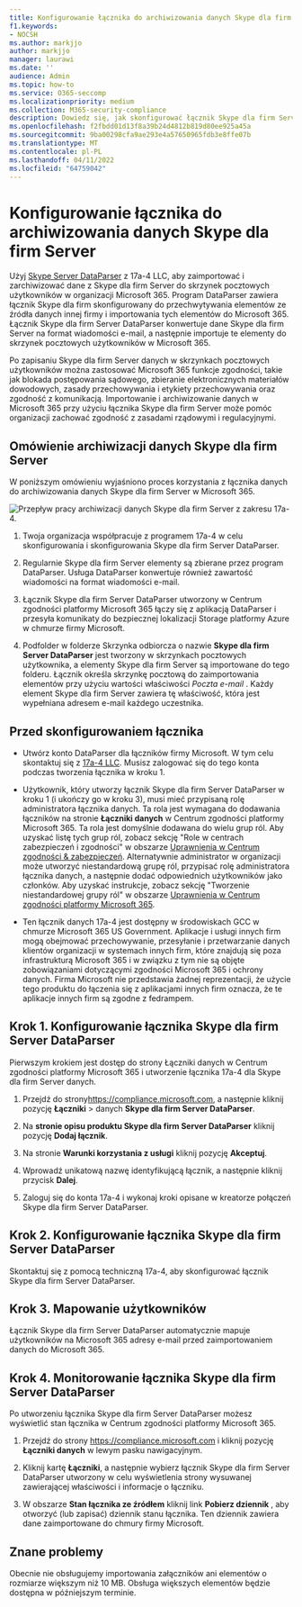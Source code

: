 ```yaml
---
title: Konfigurowanie łącznika do archiwizowania danych Skype dla firm Server w Microsoft 365
f1.keywords:
- NOCSH
ms.author: markjjo
author: markjjo
manager: laurawi
ms.date: ''
audience: Admin
ms.topic: how-to
ms.service: O365-seccomp
ms.localizationpriority: medium
ms.collection: M365-security-compliance
description: Dowiedz się, jak skonfigurować łącznik Skype dla firm Server DataParser 17a-4 i użyć go do importowania i archiwizowania danych Skype dla firm Server w Microsoft 365.
ms.openlocfilehash: f2fbdd01d13f8a39b24d4812b819d80ee925a45a
ms.sourcegitcommit: 9ba00298cfa9ae293e4a57650965fdb3e8ffe07b
ms.translationtype: MT
ms.contentlocale: pl-PL
ms.lasthandoff: 04/11/2022
ms.locfileid: "64759042"
---
```

# <a name="set-up-a-connector-to-archive-skype-for-business-server-data"></a>Konfigurowanie łącznika do archiwizowania danych Skype dla firm Server

Użyj [Skype Server DataParser](https://www.17a-4.com/skype-server-dataparser/) z 17a-4 LLC, aby zaimportować i zarchiwizować dane z Skype dla firm Server do skrzynek pocztowych użytkowników w organizacji Microsoft 365. Program DataParser zawiera łącznik Skype dla firm skonfigurowany do przechwytywania elementów ze źródła danych innej firmy i importowania tych elementów do Microsoft 365. Łącznik Skype dla firm Server DataParser konwertuje dane Skype dla firm Server na format wiadomości e-mail, a następnie importuje te elementy do skrzynek pocztowych użytkowników w Microsoft 365.

Po zapisaniu Skype dla firm Server danych w skrzynkach pocztowych użytkowników można zastosować Microsoft 365 funkcje zgodności, takie jak blokada postępowania sądowego, zbieranie elektronicznych materiałów dowodowych, zasady przechowywania i etykiety przechowywania oraz zgodność z komunikacją. Importowanie i archiwizowanie danych w Microsoft 365 przy użyciu łącznika Skype dla firm Server może pomóc organizacji zachować zgodność z zasadami rządowymi i regulacyjnymi.

## <a name="overview-of-archiving-skype-for-business-server-data"></a>Omówienie archiwizacji danych Skype dla firm Server

W poniższym omówieniu wyjaśniono proces korzystania z łącznika danych do archiwizowania danych Skype dla firm Server w Microsoft 365.

![Przepływ pracy archiwizacji danych Skype dla firm Server z zakresu 17a-4.](../media/SkypeServerDataParserConnectorWorkflow.png)

1. Twoja organizacja współpracuje z programem 17a-4 w celu skonfigurowania i skonfigurowania Skype dla firm Server DataParser.

2. Regularnie Skype dla firm Server elementy są zbierane przez program DataParser. Usługa DataParser konwertuje również zawartość wiadomości na format wiadomości e-mail.

3. Łącznik Skype dla firm Server DataParser utworzony w Centrum zgodności platformy Microsoft 365 łączy się z aplikacją DataParser i przesyła komunikaty do bezpiecznej lokalizacji Storage platformy Azure w chmurze firmy Microsoft.

4. Podfolder w folderze Skrzynka odbiorcza o nazwie **Skype dla firm Server DataParser** jest tworzony w skrzynkach pocztowych użytkownika, a elementy Skype dla firm Server są importowane do tego folderu. Łącznik określa skrzynkę pocztową do zaimportowania elementów przy użyciu wartości właściwości *Poczta e-mail* . Każdy element Skype dla firm Server zawiera tę właściwość, która jest wypełniana adresem e-mail każdego uczestnika.

## <a name="before-you-set-up-a-connector"></a>Przed skonfigurowaniem łącznika

- Utwórz konto DataParser dla łączników firmy Microsoft. W tym celu skontaktuj się z [17a-4 LLC](https://www.17a-4.com/contact/). Musisz zalogować się do tego konta podczas tworzenia łącznika w kroku 1.

- Użytkownik, który utworzy łącznik Skype dla firm Server DataParser w kroku 1 (i ukończy go w kroku 3), musi mieć przypisaną rolę administratora łącznika danych. Ta rola jest wymagana do dodawania łączników na stronie **Łączniki danych** w Centrum zgodności platformy Microsoft 365. Ta rola jest domyślnie dodawana do wielu grup ról. Aby uzyskać listę tych grup ról, zobacz sekcję "Role w centrach zabezpieczeń i zgodności" w obszarze [Uprawnienia w Centrum zgodności & zabezpieczeń](../security/office-365-security/permissions-in-the-security-and-compliance-center.md#roles-in-the-security--compliance-center). Alternatywnie administrator w organizacji może utworzyć niestandardową grupę ról, przypisać rolę administratora łącznika danych, a następnie dodać odpowiednich użytkowników jako członków. Aby uzyskać instrukcje, zobacz sekcję "Tworzenie niestandardowej grupy ról" w obszarze [Uprawnienia w Centrum zgodności platformy Microsoft 365](microsoft-365-compliance-center-permissions.md#create-a-custom-role-group).

- Ten łącznik danych 17a-4 jest dostępny w środowiskach GCC w chmurze Microsoft 365 US Government. Aplikacje i usługi innych firm mogą obejmować przechowywanie, przesyłanie i przetwarzanie danych klientów organizacji w systemach innych firm, które znajdują się poza infrastrukturą Microsoft 365 i w związku z tym nie są objęte zobowiązaniami dotyczącymi zgodności Microsoft 365 i ochrony danych. Firma Microsoft nie przedstawia żadnej reprezentacji, że użycie tego produktu do łączenia się z aplikacjami innych firm oznacza, że te aplikacje innych firm są zgodne z fedrampem.

## <a name="step-1-set-up-a-skype-for-business-server-dataparser-connector"></a>Krok 1. Konfigurowanie łącznika Skype dla firm Server DataParser

Pierwszym krokiem jest dostęp do strony Łączniki danych w Centrum zgodności platformy Microsoft 365 i utworzenie łącznika 17a-4 dla Skype dla firm Server danych.

1. Przejdź do strony<https://compliance.microsoft.com>, a następnie kliknij pozycję **Łączniki** >  danych **Skype dla firm Server DataParser**.

2. Na **stronie opisu produktu Skype dla firm Server DataParser** kliknij pozycję **Dodaj łącznik**.

3. Na stronie **Warunki korzystania z usługi** kliknij pozycję **Akceptuj**.

4. Wprowadź unikatową nazwę identyfikującą łącznik, a następnie kliknij przycisk **Dalej**.

5. Zaloguj się do konta 17a-4 i wykonaj kroki opisane w kreatorze połączeń Skype dla firm Server DataParser.

## <a name="step-2-configure-the-skype-for-business-server-dataparser-connector"></a>Krok 2. Konfigurowanie łącznika Skype dla firm Server DataParser

Skontaktuj się z pomocą techniczną 17a-4, aby skonfigurować łącznik Skype dla firm Server DataParser.

## <a name="step-3-map-users"></a>Krok 3. Mapowanie użytkowników

Łącznik Skype dla firm Server DataParser automatycznie mapuje użytkowników na Microsoft 365 adresy e-mail przed zaimportowaniem danych do Microsoft 365.

## <a name="step-4-monitor-the-skype-for-business-server-dataparser-connector"></a>Krok 4. Monitorowanie łącznika Skype dla firm Server DataParser

Po utworzeniu łącznika Skype dla firm Server DataParser możesz wyświetlić stan łącznika w Centrum zgodności platformy Microsoft 365.

1. Przejdź do strony <https://compliance.microsoft.com> i kliknij pozycję **Łączniki danych** w lewym pasku nawigacyjnym.

2. Kliknij kartę **Łączniki**, a następnie wybierz łącznik Skype dla firm Server DataParser utworzony w celu wyświetlenia strony wysuwanej zawierającej właściwości i informacje o łączniku.

3. W obszarze **Stan łącznika ze źródłem** kliknij link **Pobierz dziennik** , aby otworzyć (lub zapisać) dziennik stanu łącznika. Ten dziennik zawiera dane zaimportowane do chmury firmy Microsoft.

## <a name="known-issues"></a>Znane problemy

Obecnie nie obsługujemy importowania załączników ani elementów o rozmiarze większym niż 10 MB. Obsługa większych elementów będzie dostępna w późniejszym terminie.
